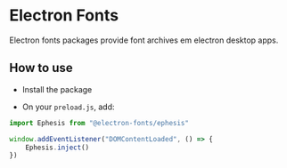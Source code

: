 # Electron Fonts

Electron fonts packages provide font archives em electron desktop apps.

## How to use

* Install the package

* On your `preload.js`, add:

```ts
import Ephesis from "@electron-fonts/ephesis"

window.addEventListener("DOMContentLoaded", () => {
    Ephesis.inject()
})
```